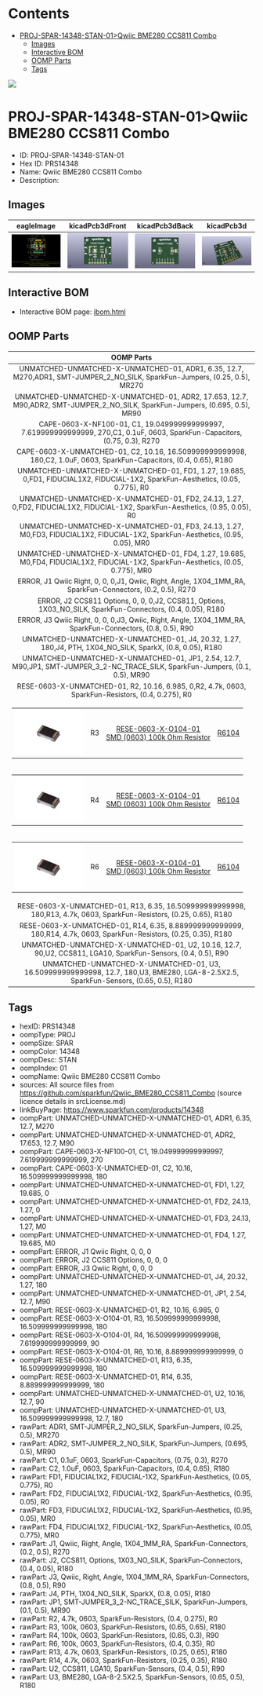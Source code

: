 



Contents
========

* [PROJ-SPAR-14348-STAN-01>Qwiic BME280 CCS811 Combo](#proj-spar-14348-stan-01qwiic-bme280-ccs811-combo)
	* [Images](#images)
	* [Interactive BOM](#interactive-bom)
	* [OOMP Parts](#oomp-parts)
	* [Tags](#tags)
  
![][im]
# PROJ-SPAR-14348-STAN-01>Qwiic BME280 CCS811 Combo

- ID: PROJ-SPAR-14348-STAN-01
- Hex ID: PRS14348
- Name: Qwiic BME280 CCS811 Combo
- Description: 

## Images
  
  

|eagleImage|kicadPcb3dFront|kicadPcb3dBack|kicadPcb3d|
| :---: | :---: | :---: | :---: |
|[![eagleImage](eagleImage_140.png)](eagleImage_600.png)|[![kicadPcb3dFront](kicadPcb3dFront_140.png)](kicadPcb3dFront_600.png)|[![kicadPcb3dBack](kicadPcb3dBack_140.png)](kicadPcb3dBack_600.png)|[![kicadPcb3d](kicadPcb3d_140.png)](kicadPcb3d_600.png)|

## Interactive BOM

- Interactive BOM page: [ibom.html](kicad/bom/ibom.html)

## OOMP Parts
  

|OOMP Parts|
| :---: |
|UNMATCHED-UNMATCHED-X-UNMATCHED-01, ADR1, 6.35, 12.7, M270,ADR1, SMT-JUMPER_2_NO_SILK, SparkFun-Jumpers, (0.25, 0.5), MR270|
|UNMATCHED-UNMATCHED-X-UNMATCHED-01, ADR2, 17.653, 12.7, M90,ADR2, SMT-JUMPER_2_NO_SILK, SparkFun-Jumpers, (0.695, 0.5), MR90|
|CAPE-0603-X-NF100-01, C1, 19.049999999999997, 7.619999999999999, 270,C1, 0.1uF, 0603, SparkFun-Capacitors, (0.75, 0.3), R270|
|CAPE-0603-X-UNMATCHED-01, C2, 10.16, 16.509999999999998, 180,C2, 1.0uF, 0603, SparkFun-Capacitors, (0.4, 0.65), R180|
|UNMATCHED-UNMATCHED-X-UNMATCHED-01, FD1, 1.27, 19.685, 0,FD1, FIDUCIAL1X2, FIDUCIAL-1X2, SparkFun-Aesthetics, (0.05, 0.775), R0|
|UNMATCHED-UNMATCHED-X-UNMATCHED-01, FD2, 24.13, 1.27, 0,FD2, FIDUCIAL1X2, FIDUCIAL-1X2, SparkFun-Aesthetics, (0.95, 0.05), R0|
|UNMATCHED-UNMATCHED-X-UNMATCHED-01, FD3, 24.13, 1.27, M0,FD3, FIDUCIAL1X2, FIDUCIAL-1X2, SparkFun-Aesthetics, (0.95, 0.05), MR0|
|UNMATCHED-UNMATCHED-X-UNMATCHED-01, FD4, 1.27, 19.685, M0,FD4, FIDUCIAL1X2, FIDUCIAL-1X2, SparkFun-Aesthetics, (0.05, 0.775), MR0|
|ERROR, J1 Qwiic Right, 0, 0, 0,J1, Qwiic, Right, Angle, 1X04_1MM_RA, SparkFun-Connectors, (0.2, 0.5), R270|
|ERROR, J2 CCS811 Options, 0, 0, 0,J2, CCS811, Options, 1X03_NO_SILK, SparkFun-Connectors, (0.4, 0.05), R180|
|ERROR, J3 Qwiic Right, 0, 0, 0,J3, Qwiic, Right, Angle, 1X04_1MM_RA, SparkFun-Connectors, (0.8, 0.5), R90|
|UNMATCHED-UNMATCHED-X-UNMATCHED-01, J4, 20.32, 1.27, 180,J4, PTH, 1X04_NO_SILK, SparkX, (0.8, 0.05), R180|
|UNMATCHED-UNMATCHED-X-UNMATCHED-01, JP1, 2.54, 12.7, M90,JP1, SMT-JUMPER_3_2-NC_TRACE_SILK, SparkFun-Jumpers, (0.1, 0.5), MR90|
|RESE-0603-X-UNMATCHED-01, R2, 10.16, 6.985, 0,R2, 4.7k, 0603, SparkFun-Resistors, (0.4, 0.275), R0|
|<table><tr><td>![RESE-0603-X-O104-01](https://raw.githubusercontent.com/oomlout/oomlout_OOMP_parts/main/RESE-0603-X-O104-01/image_140.jpg)</td><td> R3</td><td>[RESE-0603-X-O104-01<br>SMD (0603) 100k Ohm Resistor](https://github.com/oomlout/oomlout_OOMP_parts/tree/main/RESE-0603-X-O104-01/)</td><td>[R6104](https://github.com/oomlout/oomlout_OOMP_parts/tree/main/RESE-0603-X-O104-01/)</td></tr></table>|
|<table><tr><td>![RESE-0603-X-O104-01](https://raw.githubusercontent.com/oomlout/oomlout_OOMP_parts/main/RESE-0603-X-O104-01/image_140.jpg)</td><td> R4</td><td>[RESE-0603-X-O104-01<br>SMD (0603) 100k Ohm Resistor](https://github.com/oomlout/oomlout_OOMP_parts/tree/main/RESE-0603-X-O104-01/)</td><td>[R6104](https://github.com/oomlout/oomlout_OOMP_parts/tree/main/RESE-0603-X-O104-01/)</td></tr></table>|
|<table><tr><td>![RESE-0603-X-O104-01](https://raw.githubusercontent.com/oomlout/oomlout_OOMP_parts/main/RESE-0603-X-O104-01/image_140.jpg)</td><td> R6</td><td>[RESE-0603-X-O104-01<br>SMD (0603) 100k Ohm Resistor](https://github.com/oomlout/oomlout_OOMP_parts/tree/main/RESE-0603-X-O104-01/)</td><td>[R6104](https://github.com/oomlout/oomlout_OOMP_parts/tree/main/RESE-0603-X-O104-01/)</td></tr></table>|
|RESE-0603-X-UNMATCHED-01, R13, 6.35, 16.509999999999998, 180,R13, 4.7k, 0603, SparkFun-Resistors, (0.25, 0.65), R180|
|RESE-0603-X-UNMATCHED-01, R14, 6.35, 8.889999999999999, 180,R14, 4.7k, 0603, SparkFun-Resistors, (0.25, 0.35), R180|
|UNMATCHED-UNMATCHED-X-UNMATCHED-01, U2, 10.16, 12.7, 90,U2, CCS811, LGA10, SparkFun-Sensors, (0.4, 0.5), R90|
|UNMATCHED-UNMATCHED-X-UNMATCHED-01, U3, 16.509999999999998, 12.7, 180,U3, BME280, LGA-8-2.5X2.5, SparkFun-Sensors, (0.65, 0.5), R180|

## Tags

- hexID: PRS14348
- oompType: PROJ
- oompSize: SPAR
- oompColor: 14348
- oompDesc: STAN
- oompIndex: 01
- oompName: Qwiic BME280 CCS811 Combo
- sources: All source files from https://github.com/sparkfun/Qwiic_BME280_CCS811_Combo (source licence details in srcLicense.md)
- linkBuyPage: https://www.sparkfun.com/products/14348
- oompPart: UNMATCHED-UNMATCHED-X-UNMATCHED-01, ADR1, 6.35, 12.7, M270
- oompPart: UNMATCHED-UNMATCHED-X-UNMATCHED-01, ADR2, 17.653, 12.7, M90
- oompPart: CAPE-0603-X-NF100-01, C1, 19.049999999999997, 7.619999999999999, 270
- oompPart: CAPE-0603-X-UNMATCHED-01, C2, 10.16, 16.509999999999998, 180
- oompPart: UNMATCHED-UNMATCHED-X-UNMATCHED-01, FD1, 1.27, 19.685, 0
- oompPart: UNMATCHED-UNMATCHED-X-UNMATCHED-01, FD2, 24.13, 1.27, 0
- oompPart: UNMATCHED-UNMATCHED-X-UNMATCHED-01, FD3, 24.13, 1.27, M0
- oompPart: UNMATCHED-UNMATCHED-X-UNMATCHED-01, FD4, 1.27, 19.685, M0
- oompPart: ERROR, J1 Qwiic Right, 0, 0, 0
- oompPart: ERROR, J2 CCS811 Options, 0, 0, 0
- oompPart: ERROR, J3 Qwiic Right, 0, 0, 0
- oompPart: UNMATCHED-UNMATCHED-X-UNMATCHED-01, J4, 20.32, 1.27, 180
- oompPart: UNMATCHED-UNMATCHED-X-UNMATCHED-01, JP1, 2.54, 12.7, M90
- oompPart: RESE-0603-X-UNMATCHED-01, R2, 10.16, 6.985, 0
- oompPart: RESE-0603-X-O104-01, R3, 16.509999999999998, 16.509999999999998, 180
- oompPart: RESE-0603-X-O104-01, R4, 16.509999999999998, 7.619999999999999, 90
- oompPart: RESE-0603-X-O104-01, R6, 10.16, 8.889999999999999, 0
- oompPart: RESE-0603-X-UNMATCHED-01, R13, 6.35, 16.509999999999998, 180
- oompPart: RESE-0603-X-UNMATCHED-01, R14, 6.35, 8.889999999999999, 180
- oompPart: UNMATCHED-UNMATCHED-X-UNMATCHED-01, U2, 10.16, 12.7, 90
- oompPart: UNMATCHED-UNMATCHED-X-UNMATCHED-01, U3, 16.509999999999998, 12.7, 180
- rawPart: ADR1, SMT-JUMPER_2_NO_SILK, SparkFun-Jumpers, (0.25, 0.5), MR270
- rawPart: ADR2, SMT-JUMPER_2_NO_SILK, SparkFun-Jumpers, (0.695, 0.5), MR90
- rawPart: C1, 0.1uF, 0603, SparkFun-Capacitors, (0.75, 0.3), R270
- rawPart: C2, 1.0uF, 0603, SparkFun-Capacitors, (0.4, 0.65), R180
- rawPart: FD1, FIDUCIAL1X2, FIDUCIAL-1X2, SparkFun-Aesthetics, (0.05, 0.775), R0
- rawPart: FD2, FIDUCIAL1X2, FIDUCIAL-1X2, SparkFun-Aesthetics, (0.95, 0.05), R0
- rawPart: FD3, FIDUCIAL1X2, FIDUCIAL-1X2, SparkFun-Aesthetics, (0.95, 0.05), MR0
- rawPart: FD4, FIDUCIAL1X2, FIDUCIAL-1X2, SparkFun-Aesthetics, (0.05, 0.775), MR0
- rawPart: J1, Qwiic, Right, Angle, 1X04_1MM_RA, SparkFun-Connectors, (0.2, 0.5), R270
- rawPart: J2, CCS811, Options, 1X03_NO_SILK, SparkFun-Connectors, (0.4, 0.05), R180
- rawPart: J3, Qwiic, Right, Angle, 1X04_1MM_RA, SparkFun-Connectors, (0.8, 0.5), R90
- rawPart: J4, PTH, 1X04_NO_SILK, SparkX, (0.8, 0.05), R180
- rawPart: JP1, SMT-JUMPER_3_2-NC_TRACE_SILK, SparkFun-Jumpers, (0.1, 0.5), MR90
- rawPart: R2, 4.7k, 0603, SparkFun-Resistors, (0.4, 0.275), R0
- rawPart: R3, 100k, 0603, SparkFun-Resistors, (0.65, 0.65), R180
- rawPart: R4, 100k, 0603, SparkFun-Resistors, (0.65, 0.3), R90
- rawPart: R6, 100k, 0603, SparkFun-Resistors, (0.4, 0.35), R0
- rawPart: R13, 4.7k, 0603, SparkFun-Resistors, (0.25, 0.65), R180
- rawPart: R14, 4.7k, 0603, SparkFun-Resistors, (0.25, 0.35), R180
- rawPart: U2, CCS811, LGA10, SparkFun-Sensors, (0.4, 0.5), R90
- rawPart: U3, BME280, LGA-8-2.5X2.5, SparkFun-Sensors, (0.65, 0.5), R180



[im]: kicadPcb3d_450.png
